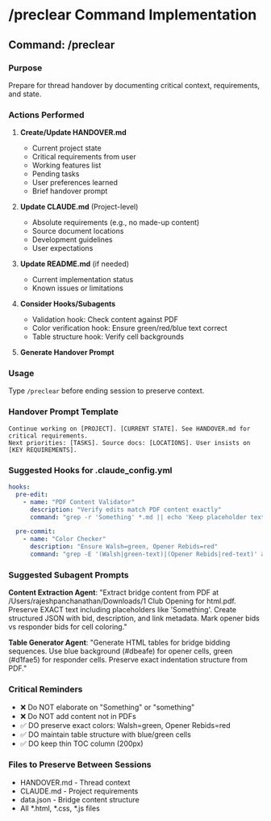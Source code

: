 # /preclear Command Implementation

## Command: /preclear

### Purpose
Prepare for thread handover by documenting critical context, requirements, and state.

### Actions Performed

1. **Create/Update HANDOVER.md**
   - Current project state
   - Critical requirements from user
   - Working features list
   - Pending tasks
   - User preferences learned
   - Brief handover prompt

2. **Update CLAUDE.md** (Project-level)
   - Absolute requirements (e.g., no made-up content)
   - Source document locations
   - Development guidelines
   - User expectations

3. **Update README.md** (if needed)
   - Current implementation status
   - Known issues or limitations

4. **Consider Hooks/Subagents**
   - Validation hook: Check content against PDF
   - Color verification hook: Ensure green/red/blue text correct
   - Table structure hook: Verify cell backgrounds

5. **Generate Handover Prompt**

### Usage
Type `/preclear` before ending session to preserve context.

### Handover Prompt Template
```
Continue working on [PROJECT]. [CURRENT STATE]. See HANDOVER.md for critical requirements.
Next priorities: [TASKS]. Source docs: [LOCATIONS]. User insists on [KEY REQUIREMENTS].
```

### Suggested Hooks for .claude_config.yml
```yaml
hooks:
  pre-edit:
    - name: "PDF Content Validator"
      description: "Verify edits match PDF content exactly"
      command: "grep -r 'Something' *.md || echo 'Keep placeholder text'"

  pre-commit:
    - name: "Color Checker"
      description: "Ensure Walsh=green, Opener Rebids=red"
      command: "grep -E '(Walsh|green-text)|(Opener Rebids|red-text)' app.js"
```

### Suggested Subagent Prompts

**Content Extraction Agent**:
"Extract bridge content from PDF at /Users/rajeshpanchanathan/Downloads/1 Club Opening for html.pdf.
Preserve EXACT text including placeholders like 'Something'. Create structured JSON with bid, description,
and link metadata. Mark opener bids vs responder bids for cell coloring."

**Table Generator Agent**:
"Generate HTML tables for bridge bidding sequences. Use blue background (#dbeafe) for opener cells,
green (#d1fae5) for responder cells. Preserve exact indentation structure from PDF."

### Critical Reminders
- ❌ Do NOT elaborate on "Something" or "something"
- ❌ Do NOT add content not in PDFs
- ✅ DO preserve exact colors: Walsh=green, Opener Rebids=red
- ✅ DO maintain table structure with blue/green cells
- ✅ DO keep thin TOC column (200px)

### Files to Preserve Between Sessions
- HANDOVER.md - Thread context
- CLAUDE.md - Project requirements
- data.json - Bridge content structure
- All *.html, *.css, *.js files